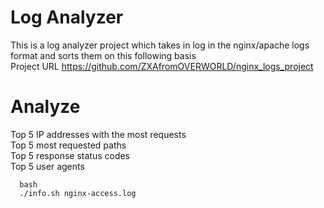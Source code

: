 # Log Analyzer
 This is a log analyzer project which takes in log in the nginx/apache logs format and sorts them on this following basis \
 Project URL https://github.com/ZXAfromOVERWORLD/nginx_logs_project

# Analyze
Top 5 IP addresses with the most requests \
Top 5 most requested paths \
Top 5 response status codes \
Top 5 user agents 

```
  bash 
  ./info.sh nginx-access.log
```

 
